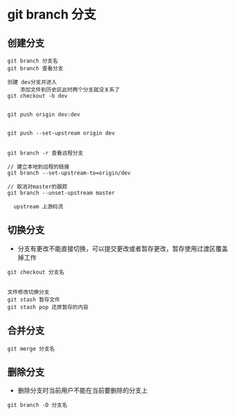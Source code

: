 # git branch 分支

## 创建分支
```
git branch 分支名
git branch 查看分支

创建 dev分支并进入
	添加文件到历史区此时两个分支就没关系了
git checkout -b dev


git push origin dev:dev


git push --set-upstream origin dev


git branch -r 查看远程分支

// 建立本地到远程的链接
git branch --set-upstream-to=origin/dev

// 取消对master的跟踪
git branch --unset-upstream master

  upstream 上游码流

```


## 切换分支
- 分支有更改不能直接切换，可以提交更改或者暂存更改，暂存使用过渡区覆盖掉工作
```
git checkout 分支名


文件修改切换分支
git stash 暂存文件
git stash pop 还原暂存的内容

```


## 合并分支
```
git merge 分支名
```


## 删除分支
- 删除分支时当前用户不能在当前要删除的分支上
```
git branch -D 分支名

```